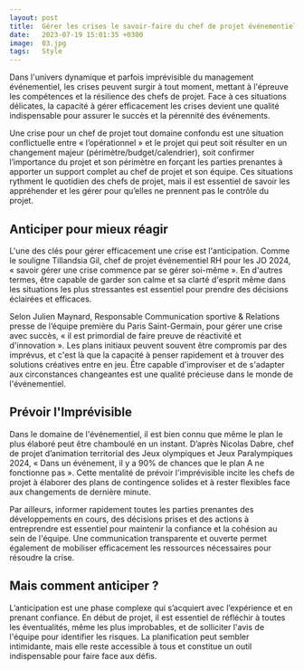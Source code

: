 ```yaml
---
layout: post
title:  Gérer les crises le savoir-faire du chef de projet événementiel
date:   2023-07-19 15:01:35 +0300
image:  03.jpg
tags:   Style
---
```

Dans l'univers dynamique et parfois imprévisible du management événementiel, les crises peuvent surgir à tout moment, mettant à l'épreuve les compétences et la résilience des chefs de projet. Face à ces situations délicates, la capacité à gérer efficacement les crises devient une qualité indispensable pour assurer le succès et la pérennité des événements. 

Une crise pour un chef de projet tout domaine confondu est une situation conflictuelle entre « l’opérationnel » et le projet qui peut soit résulter en un changement majeur (périmètre/budget/calendrier), soit confirmer l’importance du projet et son périmètre en forçant les parties prenantes à apporter un support complet au chef de projet et son équipe. Ces situations rythment le quotidien des chefs de projet, mais il est essentiel de savoir les appréhender et les gérer pour qu’elles ne prennent pas le contrôle du projet.

## Anticiper pour mieux réagir

L'une des clés pour gérer efficacement une crise est l'anticipation. Comme le souligne Tillandsia Gil, chef de projet événementiel RH pour les JO 2024, « savoir gérer une crise commence par se gérer soi-même ». En d'autres termes, être capable de garder son calme et sa clarté d'esprit même dans les situations les plus stressantes est essentiel pour prendre des décisions éclairées et efficaces.

Selon Julien Maynard, Responsable Communication sportive & Relations presse de l’équipe première du Paris Saint-Germain, pour gérer une crise avec succès, « il est primordial de faire preuve de réactivité et d'innovation ». Les plans initiaux peuvent souvent être compromis par des imprévus, et c'est là que la capacité à penser rapidement et à trouver des solutions créatives entre en jeu. Être capable d'improviser et de s'adapter aux circonstances changeantes est une qualité précieuse dans le monde de l'événementiel.

## Prévoir l'Imprévisible

Dans le domaine de l'événementiel, il est bien connu que même le plan le plus élaboré peut être chamboulé en un instant. D’après Nicolas Dabre, chef de projet d’animation territorial des Jeux olympiques et Jeux Paralympiques 2024, « Dans un événement, il y a 90% de chances que le plan A ne fonctionne pas ». Cette mentalité de prévoir l'imprévisible incite les chefs de projet à élaborer des plans de contingence solides et à rester flexibles face aux changements de dernière minute.

Par ailleurs, informer rapidement toutes les parties prenantes des développements en cours, des décisions prises et des actions à entreprendre est essentiel pour maintenir la confiance et la cohésion au sein de l'équipe. Une communication transparente et ouverte permet également de mobiliser efficacement les ressources nécessaires pour résoudre la crise.

## Mais comment anticiper ?

L’anticipation est une phase complexe qui s’acquiert avec l’expérience et en prenant confiance. En début de projet, il est essentiel de réfléchir à toutes les éventualités, même les plus improbables, et de solliciter l'avis de l'équipe pour identifier les risques. La planification peut sembler intimidante, mais elle reste accessible à tous et constitue un outil indispensable pour faire face aux défis. 